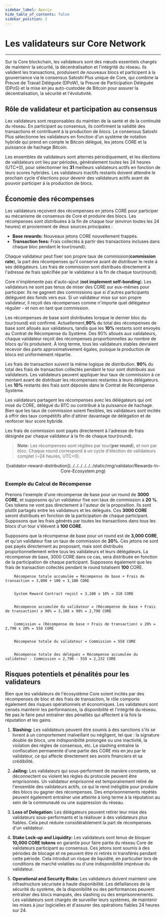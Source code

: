 ```yaml
---
sidebar_label: Aperçu
hide_table_of_contents: false
sidebar_position: 2
---
```


# Les validateurs sur Core Network

---

Sur la Core blockchain, les validateurs sont des nœuds essentiels chargés de maintenir la sécurité, la décentralisation et l'intégrité du réseau. Ils valident les transactions, produisent de nouveaux blocs et participent à la gouvernance via le consensus Satoshi Plus unique de Core, qui combine la Preuve de Travail Déléguée (DPoW), la Preuve de Participation Déléguée (DPoS) et la mise en jeu auto-custodée de Bitcoin pour assurer la décentralisation, la sécurité et l'évolutivité.

## Rôle de validateur et participation au consensus

Les validateurs sont responsables du maintien de la santé et de la continuité du réseau. En participant au consensus, ils confirment la validité des transactions et contribuent à la production de blocs. Le consensus Satoshi Plus sélectionne les validateurs en fonction d'un système de notation hybride qui prend en compte le Bitcoin délégué, les jetons CORE et la puissance de hachage Bitcoin.

Les ensembles de validateurs sont alternés périodiquement, et les élections de validateurs ont lieu par périodes, généralement toutes les 24 heures (UTC+0), pour sélectionner les **31** meilleurs validateurs actifs en fonction de leurs scores hybrides. Les validateurs inactifs restants doivent attendre le prochain cycle d'élections pour devenir des validateurs actifs avant de pouvoir participer à la production de blocs.

## Économie des récompenses

Les validateurs reçoivent des récompenses en jetons CORE pour participer au mécanisme de consensus de Core et produire des blocs. Les récompenses sont distribuées à la fin de chaque tour (environ toutes les 24 heures) et proviennent de deux sources principales :

- **Base rewards:** Nouveaux jetons CORE nouvellement frappés.
- **Transaction fees:** Frais collectés à partir des transactions incluses dans chaque bloc pendant le tour(round).

Chaque validateur peut fixer son propre taux de commission(**commission rate**), la part des récompenses qu'il conserve avant de distribuer le reste à ses délégateurs. Les frais de commission sont distribués directement à l'adresse de frais spécifiée par le validateur à la fin de chaque tour(round).

Core n'implémente pas d'auto-ajout (**not implement self-bonding**). Les validateurs ne sont pas tenus de miser des CORE sur eux-mêmes pour participer. Ils ne gagnent des commissions que si d'autres participants délèguent des fonds vers eux. Si un validateur mise sur son propre validateur, il reçoit des récompenses comme n'importe quel délégateur régulier - et non en tant que commission.

Les récompenses de base sont distribuées lorsque le dernier bloc du tour(round) est confirmé. Actuellement,**90%** du total des récompenses de base sont alloués aux validateurs, tandis que les **10%** restants sont envoyés au Contrat de Récompense du Système. Des 90% alloués aux validateurs, chaque validateur reçoit des récompenses proportionnelles au nombre de blocs qu'ils produisent. À long terme, tous les validateurs stables devraient recevoir des parts approximativement égales, puisque la production de blocs est uniformément répartie.

Les frais de transaction suivent la même logique de distribution. **90%** du total des frais de transaction collectés pendant le tour sont distribués aux validateurs. Les validateurs peuvent appliquer leur taux de commission à ce montant avant de distribuer les récompenses restantes à leurs délégateurs. Les **10%** restants des frais sont déposés dans le Contrat de Récompense Système.

Les validateurs partagent les récompenses avec les délégateurs qui ont misé du CORE, délégué du BTC ou contribué à la puissance de hachage. Bien que les taux de commission soient flexibles, les validateurs sont incités à offrir des taux compétitifs afin d'attirer davantage de délégation et de renforcer leur score hybride.

Les frais de commission sont payés directement à l'adresse de frais désignée par chaque validateur à la fin de chaque tour(round).

> **Note:** Les récompenses sont réglées par tour(**per round**), et non par bloc. Chaque round correspond à un cycle d'élection de validateurs complet (~24 heures, UTC+0).

<p align="center">
![validator-reward-distribution](../../../../../../static/img/validator/Rewards-In-Core-Ecosystem.png)
</p>

### Exemple du Calcul de Récompense

Prenons l'exemple d'une récompense de base pour un round de **3000 CORE**, et supposons qu'un validateur fixe son taux de commission à **20 %**. Ces tokens ne vont pas directement à l'auteur de la proposition. Ils sont plutôt partagés entre les validateurs et les délégués. Ces **3000 CORE** seront distribués en fonction de la participation de chaque participant. Supposons que les frais générés par toutes les transactions dans tous les blocs d'un tour s'élèvent à **100 CORE**.

Supposons que la récompense de base pour un round est de **3,000 CORE**, et qu'un validateur fixe un taux de commission de **20%**. Ces jetons ne sont pas payés directement au proposant, mais sont distribués proportionnellement entre tous les validateurs et leurs délégateurs. La récompense de base, 3000 CORE dans ce cas, sera distribuée en fonction de la participation de chaque participant. Supposons également que les frais de transaction collectés pendant le round totalisent **100** CORE.

```maths
    Récompense totale accumulée = Récompense de base + Frais de transaction = 3,000 + 100 = 3,100 CORE


    System Reward Contract reçoit = 3,100 x 10% = 310 CORE  


    Récompense accumulée du validateur = (Récompense de base + Frais de transaction) x 90% = 3,100 x 90% = 2,790 CORE


    Commission = (Récompense de base + Frais de transaction) x 20% = 2,790 x 20% = 558 CORE


    Récompense totale du validateur = Commission = 558 CORE


    Récompense totale des délégués = Récompense accumulée du validateur - Commission = 2,790 - 558 = 2,232 CORE
```

## Risques potentiels et pénalités pour les validateurs

Bien que les validateurs de l'écosystème Core soient incités par des récompenses de bloc et des frais de transaction, le rôle comporte également des risques opérationnels et économiques. Les validateurs sont censés maintenir les performances, la disponibilité et l'intégrité du réseau. Ne pas le faire peut entraîner des pénalités qui affectent à la fois la réputation et les gains.

1. **Slashing:** Les validateurs peuvent être soumis à des sanctions s'ils se livrent à un comportement malveillant ou négligent, tel que : la signature double de blocs, une indisponibilité prolongée ou une inactivité, la violation des règles de consensus, etc. Le slashing entraîne la confiscation permanente d'une partie des CORE mis en jeu par le validateur, ce qui affecte directement ses avoirs financiers et sa crédibilité.

2. **Jailing:** Les validateurs qui sous-performent de manière constante, se déconnectent ou violent les règles du protocole peuvent être emprisonnés. Un validateur emprisonné est temporairement retiré de l'ensemble des validateurs actifs, ce qui le rend inéligible pour produire des blocs ou gagner des récompenses. Des emprisonnements répétés peuvent également entraîner une atteinte à long terme à la réputation au sein de la communauté ou une suppression du réseau.

3. **Loss of Delegation:** Les délégateurs peuvent retirer leur mise des validateurs sous-performants et la réallouer à des validateurs plus fiables. Cela peut réduire considérablement la part de récompenses d'un validateur.

4. **Stake Lock-up and Liquidity:** Les validateurs sont tenus de bloquer **10,000 CORE tokens** en garantie pour faire partie du réseau Core de validateurs participant au consensus. Ces jetons sont soumis à des périodes de blocage et ne peuvent être ni retirés ni transférés pendant cette période. Cela introduit un risque de liquidité, en particulier lors de conditions de marché volatiles ou d'une indisponibilité imprévue du validateur.

5. **Operational and Security Risks:** Les validateurs doivent maintenir une infrastructure sécurisée à haute disponibilité. Les défaillances de la sécurité du système, de la disponibilité ou des performances peuvent entraîner des blocs manqués, des slashing ou des emprisonnements. Les validateurs sont chargés de surveiller leurs systèmes, de maintenir les mises à jour logicielles et d'assurer des opérations fiables 24 heures sur 24.